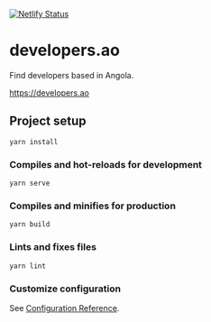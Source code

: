 [![Netlify Status](https://api.netlify.com/api/v1/badges/61930ae6-debd-4ca5-8e0f-cbb1899c8822/deploy-status)](https://app.netlify.com/sites/developers-ao/deploys)

# developers.ao

Find developers based in Angola.

https://developers.ao

## Project setup
```
yarn install
```

### Compiles and hot-reloads for development
```
yarn serve
```

### Compiles and minifies for production
```
yarn build
```

### Lints and fixes files
```
yarn lint
```

### Customize configuration
See [Configuration Reference](https://cli.vuejs.org/config/).

